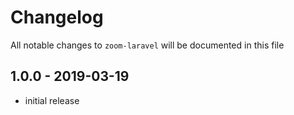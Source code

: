 # Changelog

All notable changes to `zoom-laravel` will be documented in this file

## 1.0.0 - 2019-03-19

- initial release
